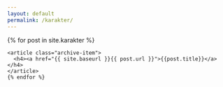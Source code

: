 ```yaml
---
layout: default
permalink: /karakter/
---
```


<div class="row test">
{% for post in site.karakter %}

    <article class="archive-item">
      <h4><a href="{{ site.baseurl }}{{ post.url }}">{{post.title}}</a></h4>
    </article>
    {% endfor %}
</div>
